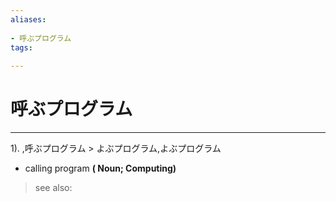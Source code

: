```yaml
---
aliases:
    
- 呼ぶプログラム
tags:
    
---
```


# 呼ぶプログラム
---
1).
,呼ぶプログラム > よぶプログラム,よぶプログラム

- calling program
**( Noun; Computing)**
> see also: 
            